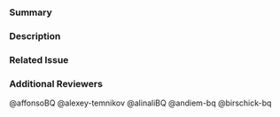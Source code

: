 
### Summary

<!--- General summary / title -->

### Description

<!--- Details of what you changed -->

### Related Issue

<!--- Link to issue where this is tracked -->

### Additional Reviewers
@affonsoBQ
@alexey-temnikov
@alinaliBQ
@andiem-bq
@birschick-bq
<!-- Any additional reviewers -->
